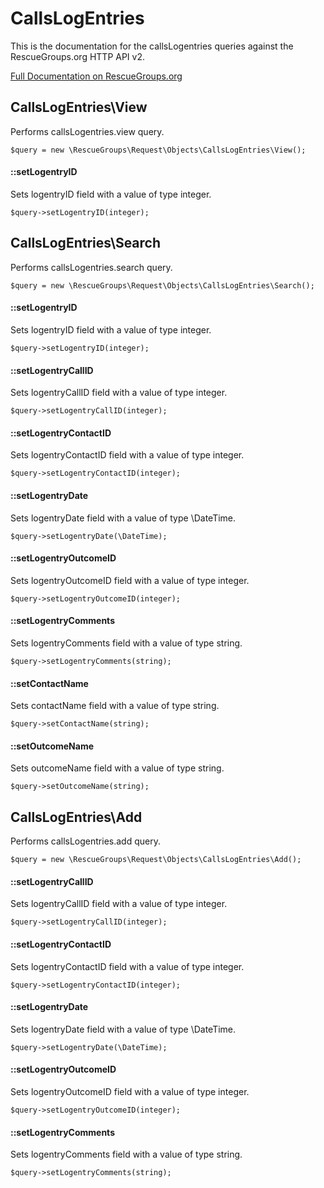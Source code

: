 # CallsLogEntries

This is the documentation for the callsLogentries queries against the RescueGroups.org HTTP API v2.

[Full Documentation on RescueGroups.org](https://userguide.rescuegroups.org/display/APIDG/Object+definitions#Objectdefinitions-callsLogentries)

## CallsLogEntries\View

Performs callsLogentries.view query.

    $query = new \RescueGroups\Request\Objects\CallsLogEntries\View();

#### ::setLogentryID

Sets logentryID field with a value of type integer.

    $query->setLogentryID(integer);



## CallsLogEntries\Search

Performs callsLogentries.search query.

    $query = new \RescueGroups\Request\Objects\CallsLogEntries\Search();

#### ::setLogentryID

Sets logentryID field with a value of type integer.

    $query->setLogentryID(integer);

#### ::setLogentryCallID

Sets logentryCallID field with a value of type integer.

    $query->setLogentryCallID(integer);

#### ::setLogentryContactID

Sets logentryContactID field with a value of type integer.

    $query->setLogentryContactID(integer);

#### ::setLogentryDate

Sets logentryDate field with a value of type \DateTime.

    $query->setLogentryDate(\DateTime);

#### ::setLogentryOutcomeID

Sets logentryOutcomeID field with a value of type integer.

    $query->setLogentryOutcomeID(integer);

#### ::setLogentryComments

Sets logentryComments field with a value of type string.

    $query->setLogentryComments(string);

#### ::setContactName

Sets contactName field with a value of type string.

    $query->setContactName(string);

#### ::setOutcomeName

Sets outcomeName field with a value of type string.

    $query->setOutcomeName(string);



## CallsLogEntries\Add

Performs callsLogentries.add query.

    $query = new \RescueGroups\Request\Objects\CallsLogEntries\Add();

#### ::setLogentryCallID

Sets logentryCallID field with a value of type integer.

    $query->setLogentryCallID(integer);

#### ::setLogentryContactID

Sets logentryContactID field with a value of type integer.

    $query->setLogentryContactID(integer);

#### ::setLogentryDate

Sets logentryDate field with a value of type \DateTime.

    $query->setLogentryDate(\DateTime);

#### ::setLogentryOutcomeID

Sets logentryOutcomeID field with a value of type integer.

    $query->setLogentryOutcomeID(integer);

#### ::setLogentryComments

Sets logentryComments field with a value of type string.

    $query->setLogentryComments(string);





